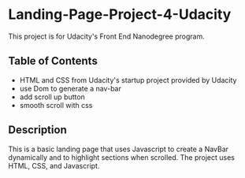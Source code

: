 # Landing-Page-Project-4-Udacity
This project is for Udacity's Front End Nanodegree program. 
## Table of Contents
* HTML and CSS  from Udacity's startup project provided by Udacity
* use Dom to generate a nav-bar
* add scroll up button 
* smooth scroll with css
## Description
This is a basic landing page that uses Javascript to create a NavBar dynamically and to highlight sections when scrolled. The project uses HTML, CSS, and Javascript.












